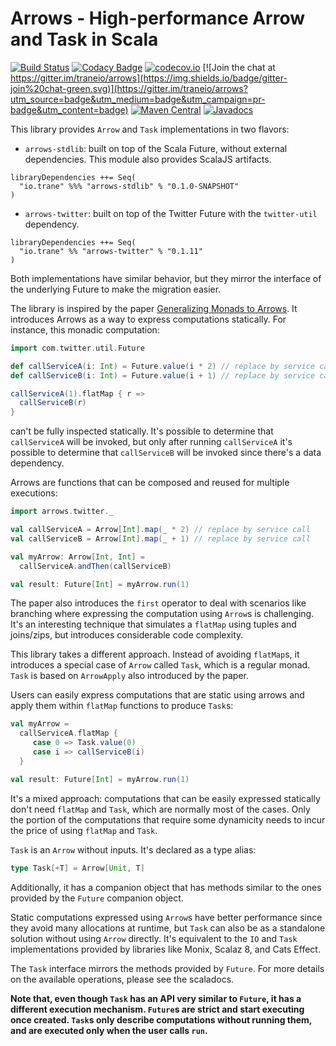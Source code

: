 # Arrows - High-performance Arrow and Task in Scala

[![Build Status](https://travis-ci.org/traneio/arrows.svg?branch=master)](https://travis-ci.org/traneio/arrows)
[![Codacy Badge](https://api.codacy.com/project/badge/grade/36ab84c7ff43480489df9b7312a4bdc1)](https://www.codacy.com/app/fwbrasil/quill)
[![codecov.io](https://codecov.io/github/traneio/arrows/coverage.svg?branch=master)](https://codecov.io/github/traneio/arrows?branch=master)
[![Join the chat at https://gitter.im/traneio/arrows](https://img.shields.io/badge/gitter-join%20chat-green.svg)](https://gitter.im/traneio/arrows?utm_source=badge&utm_medium=badge&utm_campaign=pr-badge&utm_content=badge)
[![Maven Central](https://maven-badges.herokuapp.com/maven-central/io.trane/arrows_2.12/badge.svg)](https://maven-badges.herokuapp.com/maven-central/io.trane/arrows_2.12)
[![Javadocs](https://www.javadoc.io/badge/io.trane/arrows_2.12.svg)](https://www.javadoc.io/doc/io.trane/arrows_2.12)

This library provides `Arrow` and `Task` implementations in two flavors:

- `arrows-stdlib`: built on top of the Scala Future, without external dependencies. This module also provides ScalaJS artifacts.

```
libraryDependencies ++= Seq(
  "io.trane" %%% "arrows-stdlib" % "0.1.0-SNAPSHOT"
)
```

- `arrows-twitter`: built on top of the Twitter Future with the `twitter-util` dependency.

```
libraryDependencies ++= Seq(
  "io.trane" %% "arrows-twitter" % "0.1.11"
)
```

Both implementations have similar behavior, but they mirror the interface of the underlying Future to make the migration easier.

The library is inspired by the paper [Generalizing Monads to Arrows](http://www.cse.chalmers.se/~rjmh/Papers/arrows.pdf). It introduces Arrows as a way to express computations statically. For instance, this monadic computation:

```scala
import com.twitter.util.Future

def callServiceA(i: Int) = Future.value(i * 2) // replace by service call
def callServiceB(i: Int) = Future.value(i + 1) // replace by service call

callServiceA(1).flatMap { r =>
  callServiceB(r)
}
````

can't be fully inspected statically. It's possible to determine that `callServiceA` will be invoked, but only after running `callServiceA` it's possible to determine that `callServiceB` will be invoked since there's a data dependency.

Arrows are functions that can be composed and reused for multiple executions:

```scala
import arrows.twitter._

val callServiceA = Arrow[Int].map(_ * 2) // replace by service call
val callServiceB = Arrow[Int].map(_ + 1) // replace by service call

val myArrow: Arrow[Int, Int] = 
  callServiceA.andThen(callServiceB)

val result: Future[Int] = myArrow.run(1)
```

The paper also introduces the `first` operator to deal with scenarios like branching where expressing the computation using `Arrow`s is challenging. It's an interesting technique that simulates a `flatMap` using tuples and joins/zips, but introduces considerable code complexity.

This library takes a different approach. Instead of avoiding `flatMap`s, it introduces a special case of `Arrow` called `Task`, which is a regular monad. `Task` is based on `ArrowApply` also introduced by the paper.

Users can easily express computations that are static using arrows and apply them within `flatMap` functions to produce `Task`s:

```scala
val myArrow =
  callServiceA.flatMap {
     case 0 => Task.value(0)
     case i => callServiceB(i)
  }

val result: Future[Int] = myArrow.run(1)
```

It's a mixed approach: computations that can be easily expressed statically don't need `flatMap` and `Task`, which are normally most of the cases. Only the portion of the computations that require some dynamicity needs to incur the price of using `flatMap` and `Task`.

`Task` is an `Arrow` without inputs. It's declared as a type alias:

```scala
type Task[+T] = Arrow[Unit, T]
```

Additionally, it has a companion object that has methods similar to the ones provided by the `Future` companion object.

Static computations expressed using `Arrow`s have better performance since they avoid many allocations at runtime, but `Task` can also be as a standalone solution without using `Arrow` directly. It's equivalent to the `IO` and `Task` implementations provided by libraries like Monix, Scalaz 8, and Cats Effect.

The `Task` interface mirrors the methods provided by `Future`. For more details on the available operations, please see the scaladocs. 

**Note that, even though `Task` has an API very similar to `Future`, it has a different execution mechanism. `Future`s are strict and start executing once created. `Task`s only describe computations without running them, and are executed only when the user calls `run`.**